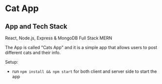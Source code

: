 # Cat App

## App and Tech Stack

React, Node.js, Express & MongoDB Full Stack MERN

The App is called "Cats App" and it is a simple app that allows users to post different cats and their info.

Setup:

- run `npm install && npm start` for both client and server side to start the app
